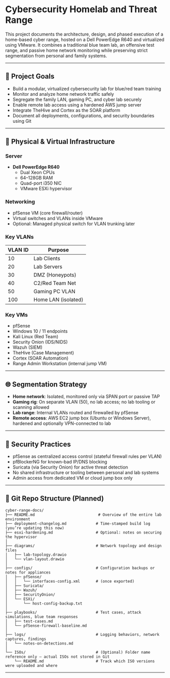 # Cybersecurity Homelab and Threat Range

This project documents the architecture, design, and phased execution of a home-based cyber range, hosted on a Dell PowerEdge R640 and virtualized using VMware. It combines a traditional blue team lab, an offensive test range, and passive home network monitoring while preserving strict segmentation from personal and family systems.

---

## 🌟 Project Goals

- Build a modular, virtualized cybersecurity lab for blue/red team training
- Monitor and analyze home network traffic safely
- Segregate the family LAN, gaming PC, and cyber lab securely
- Enable remote lab access using a hardened AWS jump server
- Integrate TheHive and Cortex as the SOAR platform
- Document all deployments, configurations, and security boundaries using Git

---

## 🧱 Physical & Virtual Infrastructure

### Server
- **Dell PowerEdge R640**
  - Dual Xeon CPUs
  - 64–128GB RAM
  - Quad-port i350 NIC
  - VMware ESXi hypervisor

### Networking
- pfSense VM (core firewall/router)
- Virtual switches and VLANs inside VMware
- Optional: Managed physical switch for VLAN trunking later

### Key VLANs
| VLAN ID | Purpose            |
|---------|--------------------|
| 10      | Lab Clients        |
| 20      | Lab Servers        |
| 30      | DMZ (Honeypots)    |
| 40      | C2/Red Team Net    |
| 50      | Gaming PC VLAN     |
| 100     | Home LAN (isolated)|

### Key VMs
- pfSense
- Windows 10 / 11 endpoints
- Kali Linux (Red Team)
- Security Onion (IDS/NIDS)
- Wazuh (SIEM)
- TheHive (Case Management)
- Cortex (SOAR Automation)
- Range Admin Workstation (internal jump VM)

---

## 🌐 Segmentation Strategy

- **Home network**: Isolated, monitored only via SPAN port or passive TAP
- **Gaming rig**: On separate VLAN (50), no lab access; no lab tooling or scanning allowed
- **Lab range**: Internal VLANs routed and firewalled by pfSense
- **Remote access**: AWS EC2 jump box (Ubuntu or Windows Server), hardened and optionally VPN-connected to lab

---

## 🔐 Security Practices

- pfSense as centralized access control (stateful firewall rules per VLAN)
- pfBlockerNG for known-bad IP/DNS blocking
- Suricata (via Security Onion) for active threat detection
- No shared infrastructure or tooling between personal and lab systems
- Admin access from dedicated VM or cloud jump box only

---

## 📁 Git Repo Structure (Planned)

```
cyber-range-docs/
├── README.md                            # Overview of the entire lab environment
├── deployment-changelog.md             # Time-stamped build log (you’re updating this now)
├── esxi-hardening.md                   # Optional: notes on securing the hypervisor
│
├── diagrams/                           # Network topology and design files
│   ├── lab-topology.drawio
│   └── vlan-layout.drawio
│
├── configs/                            # Configuration backups or notes for appliances
│   ├── pfSense/
│   │   └── interfaces-config.xml       # (once exported)
│   ├── Suricata/
│   ├── Wazuh/
│   ├── SecurityOnion/
│   └── ESXi/
│       └── host-config-backup.txt
│
├── playbooks/                          # Test cases, attack simulations, blue team responses
│   ├── test-cases.md
│   └── pfSense-firewall-baseline.md
│
├── logs/                               # Logging behaviors, network captures, findings
│   └── notes-on-detections.md
│
└── ISOs/                               # (Optional) Folder name reference only — actual ISOs not stored in Git
    └── README.md                       # Track which ISO versions were uploaded and where

```

---




